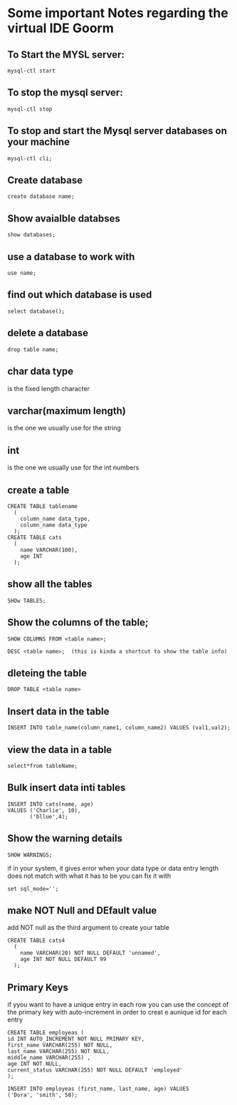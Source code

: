 # Some important Notes regarding the virtual IDE Goorm

## To Start the MYSL server:
```
mysql-ctl start
```

## To stop the mysql server:
```
mysql-ctl stop
```

## To stop and start the Mysql server databases on your machine
```
mysql-ctl cli;
```

## Create database
```
create database name;
```

## Show avaialble databses
```
show databases;
```
## use a database to work with
```
use name;
```

## find out which database is used
```
select database();
```

## delete a database
```
drop table name;
```

## char data type
is the fixed length character

## varchar(maximum length)
is the one we usually use for the string

## int
is the one we usually use for the int numbers

## create a table
```
CREATE TABLE tablename
  (
    column_name data_type,
    column_name data_type
  );
CREATE TABLE cats
  (
    name VARCHAR(100),
    age INT
  );
  ```
  ## show all the tables
  ```
  SHOw TABLES;
  ```

  ## Show the columns of the table;
  ```
  SHOW COLUMNS FROM <table name>;

  DESC <table name>;  (this is kinda a shortcut to show the table info)
  ```

## dleteing the table
```
DROP TABLE <table name>
```

## Insert data in the table
```
INSERT INTO table_name(column_name1, column_name2) VALUES (val1,val2);
```


## view the data in a table
```
select*from tableName;
```

## Bulk insert data inti tables
```
INSERT INTO cats(name, age)
VALUES ('Charlie', 10),
       ('bllue',4);
```
## Show the warning details
```
SHOW WARNINGS;
```
if in your system, it gives error when your data type or data entry length does not match with what it has to be you can fix it with 
```
set sql_mode='';
```

## make NOT Null and DEfault value
add NOT null as the third argument to create your table
```
CREATE TABLE cats4
  (
    name VARCHAR(20) NOT NULL DEFAULT 'unnamed',
    age INT NOT NULL DEFAULT 99
  );
  ```

  ## Primary Keys
  if yyou want to have a unique entry in each row you can use the concept of the primary key with auto-increment in order to creat e aunique id for each entry
  ```
CREATE TABLE employeas (
id INT AUTO_INCREMENT NOT NULL PRIMARY KEY,
first_name VARCHAR(255) NOT NULL,
last_name VARCHAR(255) NOT NULL,
middle_name VARCHAR(255) ,
age INT NOT NULL,
current_status VARCHAR(255) NOT NULL DEFAULT 'employed'
);

INSERT INTO employeas (first_name, last_name, age) VALUES
('Dora', 'smith', 58);

  ```













